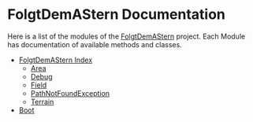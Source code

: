 # FolgtDemAStern Documentation

Here is a list of the modules of the [FolgtDemAStern](README.md#folgtdemastern-index) project. 
Each Module has documentation of available methods and classes.

- [FolgtDemAStern Index](README.md#folgtdemastern-index)
    - [Area](boot/Area.md#area)
    - [Debug](boot/Debug.md#debug)
    - [Field](boot/Field.md#field)
    - [PathNotFoundException](boot/PathNotFoundException.md#pathnotfoundexception)
    - [Terrain](boot/Terrain.md#terrain)
- [Boot](boot/index.md#boot)
